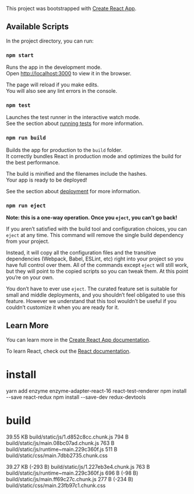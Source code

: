 This project was bootstrapped with [Create React App](https://github.com/facebook/create-react-app).

## Available Scripts

In the project directory, you can run:

### `npm start`

Runs the app in the development mode.<br>
Open [http://localhost:3000](http://localhost:3000) to view it in the browser.

The page will reload if you make edits.<br>
You will also see any lint errors in the console.

### `npm test`

Launches the test runner in the interactive watch mode.<br>
See the section about [running tests](https://facebook.github.io/create-react-app/docs/running-tests) for more information.

### `npm run build`

Builds the app for production to the `build` folder.<br>
It correctly bundles React in production mode and optimizes the build for the best performance.

The build is minified and the filenames include the hashes.<br>
Your app is ready to be deployed!

See the section about [deployment](https://facebook.github.io/create-react-app/docs/deployment) for more information.

### `npm run eject`

**Note: this is a one-way operation. Once you `eject`, you can’t go back!**

If you aren’t satisfied with the build tool and configuration choices, you can `eject` at any time. This command will remove the single build dependency from your project.

Instead, it will copy all the configuration files and the transitive dependencies (Webpack, Babel, ESLint, etc) right into your project so you have full control over them. All of the commands except `eject` will still work, but they will point to the copied scripts so you can tweak them. At this point you’re on your own.

You don’t have to ever use `eject`. The curated feature set is suitable for small and middle deployments, and you shouldn’t feel obligated to use this feature. However we understand that this tool wouldn’t be useful if you couldn’t customize it when you are ready for it.

## Learn More

You can learn more in the [Create React App documentation](https://facebook.github.io/create-react-app/docs/getting-started).

To learn React, check out the [React documentation](https://reactjs.org/).

# install

yarn add enzyme enzyme-adapter-react-16 react-test-renderer
npm install --save react-redux
npm install --save-dev redux-devtools

# build

39.55 KB build/static/js/1.d852c8cc.chunk.js
794 B build/static/js/main.08bc07ad.chunk.js
763 B build/static/js/runtime~main.229c360f.js
511 B build/static/css/main.7dbb2735.chunk.css

39.27 KB (-293 B) build/static/js/1.227eb3e4.chunk.js
763 B build/static/js/runtime~main.229c360f.js
696 B (-98 B) build/static/js/main.ff69c27c.chunk.js
277 B (-234 B) build/static/css/main.23fb97c1.chunk.css
